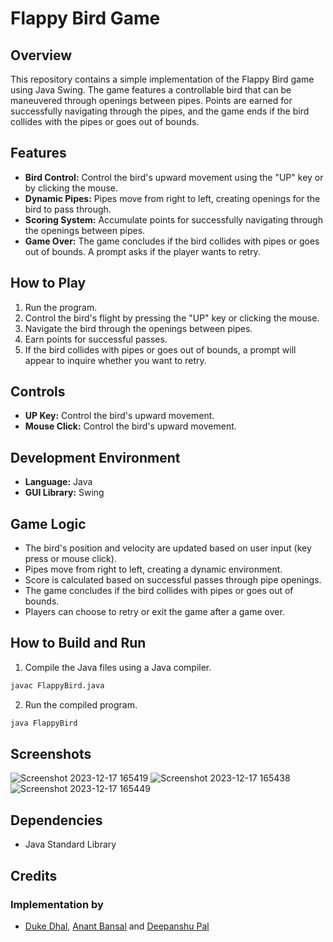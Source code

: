 # Flappy Bird Game

## Overview
This repository contains a simple implementation of the Flappy Bird game using Java Swing. The game features a controllable bird that can be maneuvered through openings between pipes. Points are earned for successfully navigating through the pipes, and the game ends if the bird collides with the pipes or goes out of bounds.

## Features
- **Bird Control:** Control the bird's upward movement using the "UP" key or by clicking the mouse.
- **Dynamic Pipes:** Pipes move from right to left, creating openings for the bird to pass through.
- **Scoring System:** Accumulate points for successfully navigating through the openings between pipes.
- **Game Over:** The game concludes if the bird collides with pipes or goes out of bounds. A prompt asks if the player wants to retry.

## How to Play
1. Run the program.
2. Control the bird's flight by pressing the "UP" key or clicking the mouse.
3. Navigate the bird through the openings between pipes.
4. Earn points for successful passes.
5. If the bird collides with pipes or goes out of bounds, a prompt will appear to inquire whether you want to retry.

## Controls
- **UP Key:** Control the bird's upward movement.
- **Mouse Click:** Control the bird's upward movement.

## Development Environment
- **Language:** Java
- **GUI Library:** Swing

## Game Logic
- The bird's position and velocity are updated based on user input (key press or mouse click).
- Pipes move from right to left, creating a dynamic environment.
- Score is calculated based on successful passes through pipe openings.
- The game concludes if the bird collides with pipes or goes out of bounds.
- Players can choose to retry or exit the game after a game over.

## How to Build and Run
1. Compile the Java files using a Java compiler.
```bash
javac FlappyBird.java
```
2. Run the compiled program.
  ```bash
java FlappyBird
   ```
## Screenshots

![Screenshot 2023-12-17 165419](https://github.com/deepanshupal09/FlappyBird/assets/101573843/1efbac42-00aa-4f81-ae02-b9e44d4d0e58)
![Screenshot 2023-12-17 165438](https://github.com/deepanshupal09/FlappyBird/assets/101573843/eaadeac5-68b3-46e5-832b-a910e4dc1490)
![Screenshot 2023-12-17 165449](https://github.com/deepanshupal09/FlappyBird/assets/101573843/ecfb1ce4-72f6-4ba6-b8c1-c8e0ab392562)


## Dependencies
- Java Standard Library

## Credits
### Implementation by
- [Duke Dhal](https://github.com/ImDoubD), [Anant Bansal](https://github.com/anantbansa1) and [Deepanshu Pal](https://github.com/deepanshupal09)



